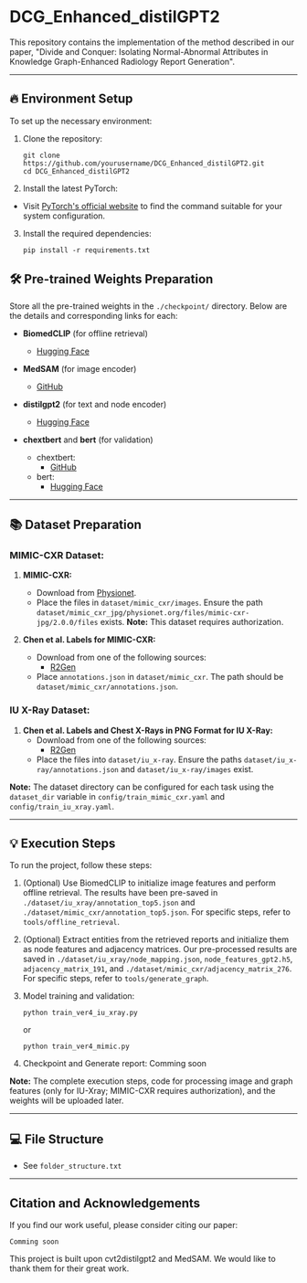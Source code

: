 # DCG_Enhanced_distilGPT2

This repository contains the implementation of the method described in our paper, "Divide and Conquer: Isolating Normal-Abnormal Attributes in Knowledge Graph-Enhanced Radiology Report Generation".

---
## 🔥 Environment Setup

To set up the necessary environment:

1. Clone the repository:
    ```
    git clone https://github.com/yourusername/DCG_Enhanced_distilGPT2.git
    cd DCG_Enhanced_distilGPT2
    ```
2. Install the latest PyTorch:
- Visit [PyTorch's official website](https://pytorch.org/) to find the command suitable for your system configuration.

3. Install the required dependencies:
    ```
    pip install -r requirements.txt
    ```
   
## 🛠️ Pre-trained Weights Preparation

Store all the pre-trained weights in the `./checkpoint/` directory. Below are the details and corresponding links for each:

- **BiomedCLIP** (for offline retrieval)
  - [Hugging Face](<https://huggingface.co/microsoft/BiomedCLIP-PubMedBERT_256-vit_base_patch16_224>)

- **MedSAM** (for image encoder)
  - [GitHub](<https://github.com/bowang-lab/medsam>)

- **distilgpt2** (for text and node encoder)
  - [Hugging Face](<https://huggingface.co/distilbert/distilgpt2>)

- **chextbert** and **bert** (for validation)
  - chextbert:
    - [GitHub](<https://github.com/stanfordmlgroup/CheXbert>)
  - bert:
    - [Hugging Face](<https://huggingface.co/google-bert/bert-base-uncased>)

---

## 📚 Dataset Preparation

### MIMIC-CXR Dataset:
1. **MIMIC-CXR:**
   - Download from [Physionet](https://physionet.org/content/mimic-cxr-jpg/2.0.0/).
   - Place the files in `dataset/mimic_cxr/images`. Ensure the path `dataset/mimic_cxr_jpg/physionet.org/files/mimic-cxr-jpg/2.0.0/files` exists.
**Note:** This dataset requires authorization.
   
2. **Chen et al. Labels for MIMIC-CXR:**
   - Download from one of the following sources:
     - [R2Gen](https://github.com/cuhksz-nlp/R2Gen)
   - Place `annotations.json` in `dataset/mimic_cxr`. The path should be `dataset/mimic_cxr/annotations.json`.

### IU X-Ray Dataset:
1. **Chen et al. Labels and Chest X-Rays in PNG Format for IU X-Ray:**
   - Download from one of the following sources:
     - [R2Gen](https://github.com/cuhksz-nlp/R2Gen)
   - Place the files into `dataset/iu_x-ray`. Ensure the paths `dataset/iu_x-ray/annotations.json` and `dataset/iu_x-ray/images` exist.

**Note:** The dataset directory can be configured for each task using the `dataset_dir` variable in `config/train_mimic_cxr.yaml` and `config/train_iu_xray.yaml`.

---

## 💡 Execution Steps

To run the project, follow these steps:

1. (Optional) Use BiomedCLIP to initialize image features and perform offline retrieval. The results have been pre-saved in `./dataset/iu_xray/annotation_top5.json` and `./dataset/mimic_cxr/annotation_top5.json`. For specific steps, refer to `tools/offline_retrieval`.


2. (Optional) Extract entities from the retrieved reports and initialize them as node features and adjacency matrices. Our pre-processed results are saved in `./dataset/iu_xray/node_mapping.json`, `node_features_gpt2.h5`, `adjacency_matrix_191`, and `./dataset/mimic_cxr/adjacency_matrix_276`. For specific steps, refer to `tools/generate_graph`.


3. Model training and validation:
    ```
    python train_ver4_iu_xray.py 
    ```
   or
    ```
   python train_ver4_mimic.py 
    ```

4. Checkpoint and Generate report: Comming soon

**Note:** The complete execution steps, code for processing image and graph features (only for IU-Xray; MIMIC-CXR requires authorization), and the weights will be uploaded later.

---

## 💻 File Structure

- See `folder_structure.txt`


---

##  Citation and Acknowledgements

If you find our work useful, please consider citing our paper:
```
Comming soon
```

This project is built upon cvt2distilgpt2 and MedSAM. We would like to thank them for their great work.

